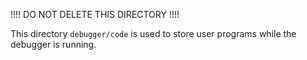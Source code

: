 !!!! DO NOT DELETE THIS DIRECTORY !!!!

This directory `debugger/code` is used to store user programs while the debugger is running.
